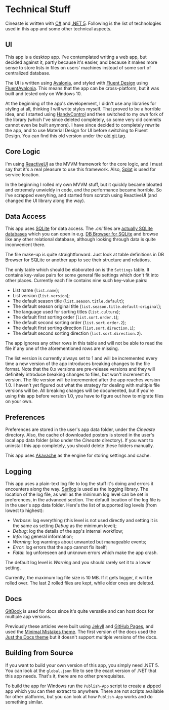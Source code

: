 # Technical Stuff

Cineaste is written with [C\#](https://github.com/dotnet/csharplang) and [.NET 5](https://github.com/dotnet/runtime). Following is the list of technologies used in this app and some other technical aspects.

## UI

This app is a desktop app. I've contemplated writing a web app, but decided against it, partly because it's easier, and because it makes more sense to store lists in files on users' machines instead of some sort of centralized database.

The UI is written using [Avalonia](https://avaloniaui.net), and styled with [Fluent Design](https://www.microsoft.com/design/fluent) using [FluentAvalonia](https://github.com/amwx/FluentAvalonia). This means that the app can be cross-platform, but it was built and tested only on Windows 10.

At the beginning of the app's developement, I didn't use any libraries for styling at all, thinking I will write styles myself. That proved to be a horrible idea, and I started using [HandyControl](https://github.com/HandyOrg/HandyControl) and then switched to my own fork of the library \(which I've since deleted completely, so some very old commits cannot even be built anymore\). I have since decided to completely rewrite the app, and to use Material Design for UI before switching to Fluent Design. You can find this old version under the [old git tag](https://github.com/TolikPylypchuk/MovieList/releases/tag/old).

## Core Logic

I'm using [ReactiveUI](https://www.reactiveui.net) as the MVVM framework for the core logic, and I must say that it's a real pleasure to use this framework. Also, [Splat](https://github.com/reactiveui/splat) is used for service location.

In the beginning I rolled my own MVVM stuff, but it quickly became bloated and extremely unwieldy in code, and the performance became horrible. So I've scrapped everyhing, and started from scratch using ReactiveUI \(and changed the UI library along the way\).

## Data Access

This app uses [SQLite](https://www.sqlite.org/index.html) for data access. The _.cnl_ files are [actually SQLite databases](https://www.sqlite.org/appfileformat.html) which you can open in e.g. [DB Browser for SQLite](https://sqlitebrowser.org) and browse like any other relational database, although looking through data is quite inconvenient there.

The file make-up is quite straightforward. Just look at table definitions in DB Browser for SQLite or another app to see their structure and relations.

The only table which should be elaborated on is the `Settings` table. It contains key-value pairs for some general file settings which don't fit into other places. Currently each file contains nine such key-value pairs:

* List name \(`list.name`\);
* List version \(`list.version`\);
* The default season title \(`list.season.title.default`\);
* The default season original title \(`list.season.title.default-original`\);
* The language used for sorting titles \(`list.culture`\);
* The default first sorting order \(`list.sort.order.1`\);
* The default second sorting order \(`list.sort.order.2`\);
* The default first sorting direction \(`list.sort.direction.1`\);
* The default second sorting direction \(`list.sort.direction.2`\).

The app ignores any other rows in this table and will not be able to read the file if any one of the aforementioned rows are missing.

The list version is currently always set to 1 and will be incremented every time a new version of the app introduces breaking changes to the file format. Note that the 0.x versions are pre-release versions and they will definitely introduce breaking changes to files, but won't increment its version. The file version will be incremented after the app reaches version 1.0. I haven't yet figured out what the strategy for dealing with multiple file versions will be. All breaking changes will be documented, but if you're using this app before version 1.0, you have to figure out how to migrate files on your own.

## Preferences

Preferences are stored in the user's app data folder, under the _Cineaste_ directory. Also, the cache of downloaded posters is stored in the user's local app data folder \(also under the _Cineaste_ directory\). If you want to uninstall this app completely, you should delete these folders manually.

This app uses [Akavache](https://github.com/reactiveui/Akavache) as the engine for storing settings and cache.

## Logging

This app uses a plain-text log file to log the stuff it's doing and errors it encounters along the way. [Serilog](https://serilog.net) is used as the logging library. The location of the log file, as well as the minimum log level can be set in preferences, in the advanced section. The default location of the log file is in the user's app data folder. Here's the list of supported log levels \(from lowest to highest\):

* _Verbose_: log everything \(this level is not used directly and setting it is the same as setting _Debug_ as the minimum level\);
* _Debug_: log the details of the app's internal workflow;
* _Info_: log general information;
* _Warning_: log warnings about unwanted but manageable events;
* _Error_: log errors that the app cannot fix itself;
* _Fatal_: log unforeseen and unknown errors which make the app crash.

The default log level is _Warning_ and you should rarely set it to a lower setting.

Currently, the maximum log file size is 10 MB. If it gets bigger, it will be rolled over. The last 2 rolled files are kept, while older ones are deleted.

## Docs

[GitBook](https://www.gitbook.com) is used for docs since it's quite versatile and can host docs for multiple app versions.

Previously these articles were built using [Jekyll](https://jekyllrb.com) and [GitHub Pages](https://pages.github.com), and used the [Minimal Mistakes theme](https://mmistakes.github.io/minimal-mistakes). The first version of the docs used the [Just the Docs theme](https://pmarsceill.github.io/just-the-docs) but it doesn't support multiple versions of the docs.

## Building from Source

If you want to build your own version of this app, you simply need .NET 5. You can look at the `global.json` file to see the exact version of .NET that this app needs. That's it, there are no other prerequisites.

 To build the app for Windows run the `Publish-App` script to create a zipped app which you can then extract to anywhere. There are not scripts available for other platforms, but you can look at how `Publish-App` works and do something similar.

